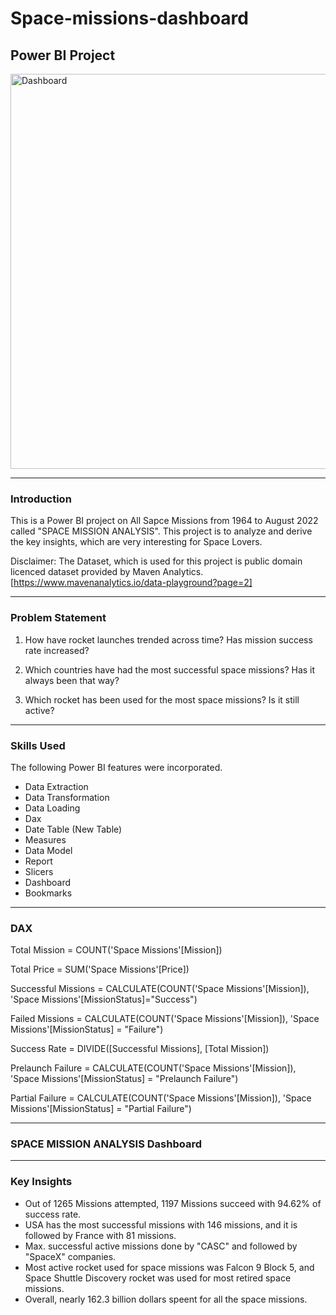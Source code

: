 # Space-missions-dashboard
## Power BI Project

<img width="632" alt="Dashboard" src="https://github.com/SaiPravallitha/Space-missions-dashboard/assets/48579534/45353793-3c7d-4959-b3d5-600593377ac3">

---

### Introduction
This is a Power BI project on All Sapce Missions from 1964 to August 2022 called "SPACE MISSION ANALYSIS". This project is to analyze and derive the key insights, which are very interesting for Space Lovers.

Disclaimer: The Dataset, which is used for this project is public domain licenced dataset provided by Maven Analytics.
[https://www.mavenanalytics.io/data-playground?page=2]

---
### Problem Statement
1. How have rocket launches trended across time? Has mission success rate increased?

2. Which countries have had the most successful space missions? Has it always been that way?

3. Which rocket has been used for the most space missions? Is it still active?

---
### Skills Used
The following Power BI features were incorporated.
- Data Extraction
- Data Transformation
- Data Loading
- Dax
- Date Table (New Table)
- Measures
- Data Model
- Report
- Slicers
- Dashboard
- Bookmarks

---
### DAX

Total Mission = COUNT('Space Missions'[Mission])

Total Price = SUM('Space Missions'[Price])

Successful Missions = CALCULATE(COUNT('Space Missions'[Mission]), 'Space Missions'[MissionStatus]="Success")

Failed Missions = CALCULATE(COUNT('Space Missions'[Mission]), 'Space Missions'[MissionStatus] = "Failure")

Success Rate = DIVIDE([Successful Missions], [Total Mission])

Prelaunch Failure = CALCULATE(COUNT('Space Missions'[Mission]), 'Space Missions'[MissionStatus] = "Prelaunch Failure")

Partial Failure = CALCULATE(COUNT('Space Missions'[Mission]), 'Space Missions'[MissionStatus] = "Partial Failure")

---

### SPACE MISSION ANALYSIS Dashboard


---

### Key Insights
- Out of 1265 Missions attempted, 1197 Missions succeed with 94.62% of success rate.
- USA has the most successful missions with 146 missions, and it is followed by France with 81 missions.
- Max. successful active missions done by "CASC" and followed by "SpaceX" companies.
- Most active rocket used for space missions was Falcon 9 Block 5, and Space Shuttle Discovery rocket was used for most retired space missions.
- Overall, nearly 162.3 billion dollars speent for all the space missions.
